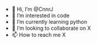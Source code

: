 - 👋 Hi, I’m @CnnrJ
- 👀 I’m interested in code
- 🌱 I’m currently learning python
- 💞️ I’m looking to collaborate on X
- 📫 How to reach me X

<!---
CnnrJ/CnnrJ is a ✨ special ✨ repository because its `README.md` (this file) appears on your GitHub profile.
You can click the Preview link to take a look at your changes.
--->

